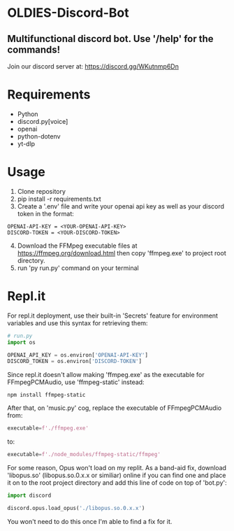 # OLDIES-Discord-Bot
## Multifunctional discord bot. Use '/help' for the commands!
Join our discord server at: https://discord.gg/WKutnmp6Dn

# Requirements
* Python
* discord.py[voice]
* openai
* python-dotenv
* yt-dlp

# Usage
1. Clone repository
2. pip install -r requirements.txt
3. Create a '.env' file and write your openai api key as well as your discord token in the format:
```
OPENAI-API-KEY = <YOUR-OPENAI-API-KEY>
DISCORD-TOKEN = <YOUR-DISCORD-TOKEN>
```
4. Download the FFMpeg executable files at https://ffmpeg.org/download.html then copy 'ffmpeg.exe' to project root directory.
4. run 'py run.py' command on your terminal

# Repl.it
For repl.it deployment, use their built-in 'Secrets' feature for environment variables and use this syntax for retrieving them:
```python
# run.py
import os

OPENAI_API_KEY = os.environ['OPENAI-API-KEY']
DISCORD_TOKEN = os.environ['DISCORD-TOKEN']
```

Since repl.it doesn't allow making 'ffmpeg.exe' as the executable for FFmpegPCMAudio, use 'ffmpeg-static' instead:
```
npm install ffmpeg-static
```

After that, on 'music.py' cog, replace the executable of FFmpegPCMAudio from:
```python
executable=f'./ffmpeg.exe'
```
to:
```python
executable=f'./node_modules/ffmpeg-static/ffmpeg'
```

For some reason, Opus won't load on my replit. As a band-aid fix, download 'libopus.so' (libopus.so.0.x.x or similiar) online if you can find one and place it on to the root project directory and add this line of code on top of 'bot.py':

```python
import discord

discord.opus.load_opus('./libopus.so.0.x.x')
```

You won't need to do this once I'm able to find a fix for it. 
